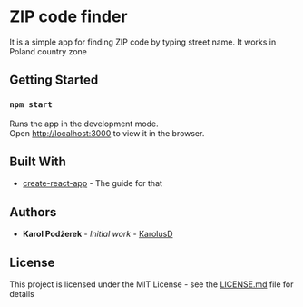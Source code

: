 # ZIP code finder

It is a simple app for finding ZIP code by typing street name. It works in Poland country zone

## Getting Started

### `npm start`

Runs the app in the development mode.<br>
Open [http://localhost:3000](http://localhost:3000) to view it in the browser.

## Built With

- [create-react-app](https://facebook.github.io/create-react-app/docs/getting-started) - The guide for that

## Authors

- **Karol Podżerek** - _Initial work_ - [KarolusD](https://github.com/KarolusD)

## License

This project is licensed under the MIT License - see the [LICENSE.md](LICENSE.md) file for details
